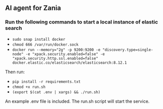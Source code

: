 ## AI agent for Zania

### Run the following commands to start a local instance of elastic search
- ```sudo snap install docker```
- ```chmod 666 /var/run/docker.sock```
- ```docker run --memory="2g" -p 9200:9200 -e "discovery.type=single-node" -e "xpack.security.enabled=false" -e "xpack.security.http.ssl.enabled=false" docker.elastic.co/elasticsearch/elasticsearch:8.12.1```

Then run:
- ```pip install -r requirements.txt```
- ```chmod +x run.sh```
- ```(export $(cat .env | xargs) && ./run.sh)```

An example .env file is included. The run.sh script will start the service. 
